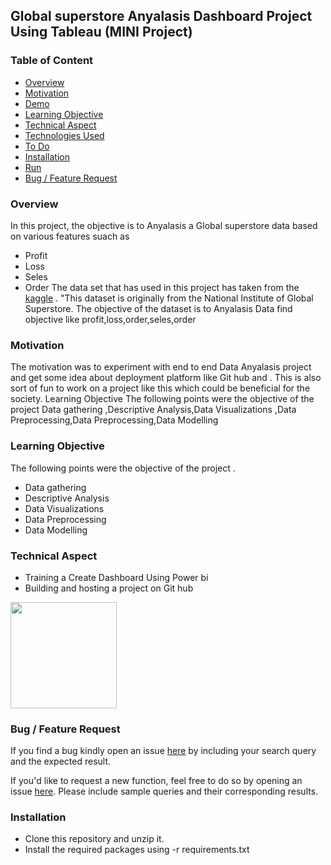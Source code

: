 ## Global superstore Anyalasis Dashboard Project Using Tableau (MINI Project)  


### Table of Content
  * [Overview](#overview)
  * [Motivation](#motivation)
  * [Demo](#demo)
  * [Learning Objective](#Learning-Objective)
  * [Technical Aspect](#technical-aspect)
  * [Technologies Used](#technologies-used)
  * [To Do](#to-do)
  * [Installation](#installation)
  * [Run](#run)
  * [Bug / Feature Request](#bug---feature-request)
  
  

### Overview 
In this project, the objective is to Anyalasis a Global superstore data based on various features suach as 
- Profit
- Loss
- Seles
- Order
The data set that has used in this project has taken from the [kaggle](https://www.kaggle.com/) . "This dataset is originally from the National Institute of Global Superstore. The objective of the dataset is to Anyalasis Data  find objective like profit,loss,order,seles,order  

### Motivation
The motivation was to experiment  with end to end Data Anyalasis  project and get some idea about deployment platform like Git hub and . 
This is also sort of fun to work on a project like this which could be beneficial for the society. Learning Objective
The following points were the objective of the project Data gathering ,Descriptive Analysis,Data Visualizations ,Data Preprocessing,Data Preprocessing,Data Modelling 



### Learning Objective
The following points were the objective of the project .
- Data gathering 
- Descriptive Analysis 
- Data Visualizations 
- Data Preprocessing 
- Data Modelling 


### Technical Aspect 

- Training a Create Dashboard Using Power bi
- Building and hosting a project on Git hub


<img target="_blank" src="https://github.com/mr-neel/tableau Public _Dashboard_project/blob/master/Resource/powerbi.png" width=170>




### Bug / Feature Request
If you find a bug kindly open an issue [here](https://github.com/mr-neel/tableau_Public_Dashboard_project//issues) by including your search query and the expected result.

If you'd like to request a new function, feel free to do so by opening an issue [here](https://github.com/mr-neel/tableau_Public_Dashboard_project//issues). Please include sample queries and their corresponding results.


### Installation 
- Clone this repository and unzip it.
- Install the required packages using  -r requirements.txt





